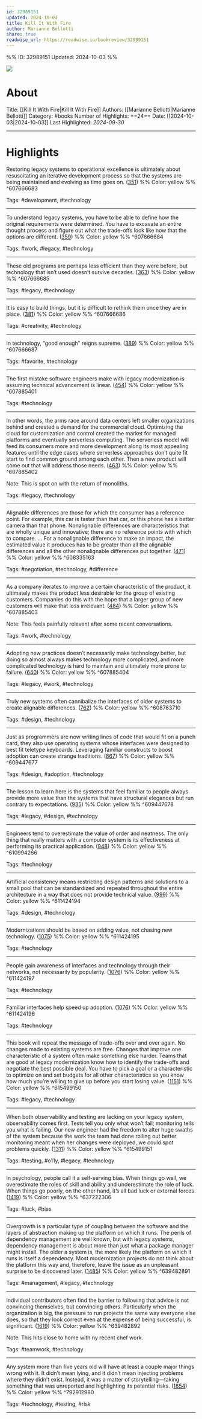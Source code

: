 ```yaml
---
id: 32989151
updated: 2024-10-03
title: Kill It With Fire
author: Marianne Bellotti
share: true
readwise_url: https://readwise.io/bookreview/32989151
---
```


%%
ID: 32989151
Updated: 2024-10-03
%%

![]( https://m.media-amazon.com/images/I/71cQ9ovUBhL._SY500.jpg)

# About
Title: [[Kill It With Fire|Kill It With Fire]]
Authors: [[Marianne Bellotti|Marianne Bellotti]]
Category: #books
Number of Highlights: ==24==
Date: [[2024-10-03|2024-10-03]]
Last Highlighted: *2024-09-30*

---

# Highlights

Restoring legacy systems to operational excellence is ultimately about resuscitating an iterative development process so that the systems are being maintained and evolving as time goes on. ([351](https://readwise.io/to_kindle?action=open&asin=B08CTFY4JP&location=351)) %% Color: yellow %% ^607666683

Tags: #development, #technology

---
To understand legacy systems, you have to be able to define how the original requirements were determined. You have to excavate an entire thought process and figure out what the trade-offs look like now that the options are different. ([359](https://readwise.io/to_kindle?action=open&asin=B08CTFY4JP&location=359)) %% Color: yellow %% ^607666684

Tags: #work, #legacy, #technology

---
These old programs are perhaps less efficient than they were before, but technology that isn’t used doesn’t survive decades. ([363](https://readwise.io/to_kindle?action=open&asin=B08CTFY4JP&location=363)) %% Color: yellow %% ^607666685

Tags: #legacy, #technology

---
It is easy to build things, but it is difficult to rethink them once they are in place. ([381](https://readwise.io/to_kindle?action=open&asin=B08CTFY4JP&location=381)) %% Color: yellow %% ^607666686

Tags: #creativity, #technology

---
In technology, “good enough” reigns supreme. ([389](https://readwise.io/to_kindle?action=open&asin=B08CTFY4JP&location=389)) %% Color: yellow %% ^607666687

Tags: #favorite, #technology

---
The first mistake software engineers make with legacy modernization is assuming technical advancement is linear. ([454](https://readwise.io/to_kindle?action=open&asin=B08CTFY4JP&location=454)) %% Color: yellow %% ^607885401

Tags: #technology

---
In other words, the arms race around data centers left smaller organizations behind and created a demand for the commercial cloud. Optimizing the cloud for customization and control created the market for managed platforms and eventually serverless computing. The serverless model will feed its consumers more and more development along its most appealing features until the edge cases where serverless approaches don’t quite fit start to find common ground among each other. Then a new product will come out that will address those needs. ([463](https://readwise.io/to_kindle?action=open&asin=B08CTFY4JP&location=463)) %% Color: yellow %% ^607885402

Note: This is spot on with the return of monoliths.

Tags: #legacy, #technology

---
Alignable differences are those for which the consumer has a reference point. For example, this car is faster than that car, or this phone has a better camera than that phone. Nonalignable differences are characteristics that are wholly unique and innovative; there are no reference points with which to compare. ... For a nonalignable difference to make an impact, the estimated value it produces has to be greater than all the alignable differences and all the other nonalignable differences put together. ([471](https://readwise.io/to_kindle?action=open&asin=B08CTFY4JP&location=471)) %% Color: yellow %% ^608335163

Tags: #negotiation, #technology, #difference

---
As a company iterates to improve a certain characteristic of the product, it ultimately makes the product less desirable for the group of existing customers. Companies do this with the hope that a larger group of new customers will make that loss irrelevant. ([484](https://readwise.io/to_kindle?action=open&asin=B08CTFY4JP&location=484)) %% Color: yellow %% ^607885403

Note: This feels painfully relevent after some recent conversations.

Tags: #work, #technology

---
Adopting new practices doesn’t necessarily make technology better, but doing so almost always makes technology more complicated, and more complicated technology is hard to maintain and ultimately more prone to failure. ([640](https://readwise.io/to_kindle?action=open&asin=B08CTFY4JP&location=640)) %% Color: yellow %% ^607885404

Tags: #legacy, #work, #technology

---
Truly new systems often cannibalize the interfaces of older systems to create alignable differences. ([762](https://readwise.io/to_kindle?action=open&asin=B08CTFY4JP&location=762)) %% Color: yellow %% ^608763710

Tags: #design, #technology

---
Just as programmers are now writing lines of code that would fit on a punch card, they also use operating systems whose interfaces were designed to best fit teletype keyboards. Leveraging familiar constructs to boost adoption can create strange traditions. ([867](https://readwise.io/to_kindle?action=open&asin=B08CTFY4JP&location=867)) %% Color: yellow %% ^609447677

Tags: #design, #adoption, #technology

---
The lesson to learn here is the systems that feel familiar to people always provide more value than the systems that have structural elegances but run contrary to expectations. ([935](https://readwise.io/to_kindle?action=open&asin=B08CTFY4JP&location=935)) %% Color: yellow %% ^609447678

Tags: #legacy, #design, #technology

---
Engineers tend to overestimate the value of order and neatness. The only thing that really matters with a computer system is its effectiveness at performing its practical application. ([948](https://readwise.io/to_kindle?action=open&asin=B08CTFY4JP&location=948)) %% Color: yellow %% ^610994266

Tags: #technology

---
Artificial consistency means restricting design patterns and solutions to a small pool that can be standardized and repeated throughout the entire architecture in a way that does not provide technical value. ([999](https://readwise.io/to_kindle?action=open&asin=B08CTFY4JP&location=999)) %% Color: yellow %% ^611424194

Tags: #design, #technology

---
Modernizations should be based on adding value, not chasing new technology. ([1075](https://readwise.io/to_kindle?action=open&asin=B08CTFY4JP&location=1075)) %% Color: yellow %% ^611424195

Tags: #technology

---
People gain awareness of interfaces and technology through their networks, not necessarily by popularity. ([1076](https://readwise.io/to_kindle?action=open&asin=B08CTFY4JP&location=1076)) %% Color: yellow %% ^611424197

Tags: #technology

---
Familiar interfaces help speed up adoption. ([1076](https://readwise.io/to_kindle?action=open&asin=B08CTFY4JP&location=1076)) %% Color: yellow %% ^611424196

Tags: #technology

---
This book will repeat the message of trade-offs over and over again. No changes made to existing systems are free. Changes that improve one characteristic of a system often make something else harder. Teams that are good at legacy modernization know how to identify the trade-offs and negotiate the best possible deal. You have to pick a goal or a characteristic to optimize on and set budgets for all other characteristics so you know how much you’re willing to give up before you start losing value. ([1151](https://readwise.io/to_kindle?action=open&asin=B08CTFY4JP&location=1151)) %% Color: yellow %% ^615499150

Tags: #legacy, #technology

---
When both observability and testing are lacking on your legacy system, observability comes first. Tests tell you only what won’t fail; monitoring tells you what is failing. Our new engineer had the freedom to alter huge swaths of the system because the work the team had done rolling out better monitoring meant when her changes were deployed, we could spot problems quickly. ([1311](https://readwise.io/to_kindle?action=open&asin=B08CTFY4JP&location=1311)) %% Color: yellow %% ^615499151

Tags: #testing, #o11y, #legacy, #technology

---
In psychology, people call it a self-serving bias. When things go well, we overestimate the roles of skill and ability and underestimate the role of luck. When things go poorly, on the other hand, it’s all bad luck or external forces. ([1419](https://readwise.io/to_kindle?action=open&asin=B08CTFY4JP&location=1419)) %% Color: yellow %% ^637222306

Tags: #luck, #bias

---
Overgrowth is a particular type of coupling between the software and the layers of abstraction making up the platform on which it runs. The perils of dependency management are well known, but with legacy systems, dependency management is about more than just what a package manager might install. The older a system is, the more likely the platform on which it runs is itself a dependency. Most modernization projects do not think about the platform this way and, therefore, leave the issue as an unpleasant surprise to be discovered later. ([1485](https://readwise.io/to_kindle?action=open&asin=B08CTFY4JP&location=1485)) %% Color: yellow %% ^639482891

Tags: #management, #legacy, #technology

---
Individual contributors often find the barrier to following that advice is not convincing themselves, but convincing others. Particularly when the organization is big, the pressure to run projects the same way everyone else does, so that they look correct even at the expense of being successful, is significant. ([1619](https://readwise.io/to_kindle?action=open&asin=B08CTFY4JP&location=1619)) %% Color: yellow %% ^639482892

Note: This hits close to home with ny recent chef work.

Tags: #teamwork, #technology

---
Any system more than five years old will have at least a couple major things wrong with it. It didn’t mean lying, and it didn’t mean injecting problems where they didn’t exist. Instead, it was a matter of storytelling—taking something that was unreported and highlighting its potential risks. ([1854](https://readwise.io/to_kindle?action=open&asin=B08CTFY4JP&location=1854)) %% Color: yellow %% ^792912980

Tags: #technology, #testing, #risk

---